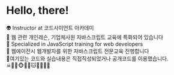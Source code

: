 <h1> Hello, there! </h1>
 
👽 Instructor at 코드사이언트 아카데미 <br>
👻 웹 관련 개인레슨, 기업체사원 자바스크립트 교육에 특화되어 있습니다<br>
👾 Specialized in JavaScript training for web developers <br>
🤖 웹에이전시 웹개발자를 위한 자바스크립트 전문교육 진행합니다<br>
💩여기있는 코드와 실습내용은 직접직성되었거나 공개코드를 이용했습니다.<br>
☠🐱‍👤🐵🐶🐺🐱🦁🐯🦒🦊

<!--
**lecturewww/lecturewww** is a ✨ _special_ ✨ repository because its `README.md` (this file) appears on your GitHub profile.

Here are some ideas to get you started:

- 🔭 I’m currently working on ...
- 🌱 I’m currently learning ...
- 👯 I’m looking to collaborate on ...
- 🤔 I’m looking for help with ...
- 💬 Ask me about ...
- 📫 How to reach me: ...
- 😄 Pronouns: ...
- ⚡ Fun fact: ...
-->



